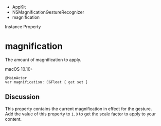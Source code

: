 

- AppKit
- NSMagnificationGestureRecognizer
-  magnification 

Instance Property

# magnification

The amount of magnification to apply.

macOS 10.10+

``` source
@MainActor
var magnification: CGFloat { get set }
```

## Discussion

This property contains the current magnification in effect for the gesture. Add the value of this property to `1.0` to get the scale factor to apply to your content.

